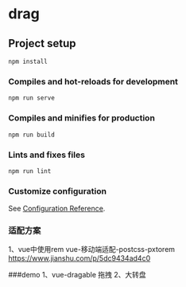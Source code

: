 # drag

## Project setup
```
npm install
```

### Compiles and hot-reloads for development
```
npm run serve
```

### Compiles and minifies for production
```
npm run build
```

### Lints and fixes files
```
npm run lint
```

### Customize configuration
See [Configuration Reference](https://cli.vuejs.org/config/).



### 适配方案
1、vue中使用rem
vue-移动端适配-postcss-pxtorem
https://www.jianshu.com/p/5dc9434ad4c0


###demo
1、vue-dragable 拖拽
2、大转盘
